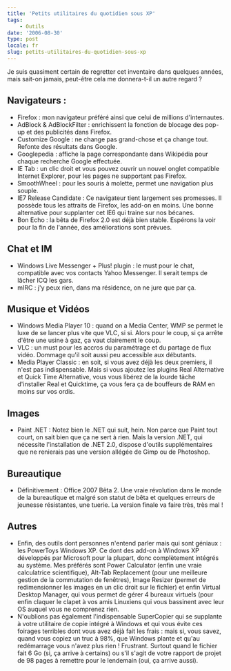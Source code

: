 ```yaml
---
title: 'Petits utilitaires du quotidien sous XP'
tags:
    - Outils
date: '2006-08-30'
type: post
locale: fr
slug: petits-utilitaires-du-quotidien-sous-xp
---
```


Je suis quasiment certain de regretter cet inventaire dans quelques années, mais sait-on jamais, peut-être cela me donnera-t-il un autre regard ?

## Navigateurs :

* Firefox : mon navigateur préféré ainsi que celui de millions d'internautes.
* AdBlock &amp; AdBlockFilter : enrichissent la fonction de blocage des pop-up et des publicités dans Firefox.
* Customize Google : ne change pas grand-chose et ça change tout. Refonte des résultats dans Google.
* Googlepedia : affiche la page correspondante dans Wikipédia pour chaque recherche Google effectuée.
* IE Tab : un clic droit et vous pouvez ouvrir un nouvel onglet compatible Internet Explorer, pour les pages ne supportant pas Firefox.
* SmoothWheel : pour les souris à molette, permet une navigation plus souple.
* IE7 Release Candidate : Ce navigateur tient largement ses promesses. Il possède tous les attraits de Firefox, les add-on en moins. Une bonne alternative pour supplanter cet IE6 qui traine sur nos bécanes.
* Bon Echo : la bêta de Firefox 2.0 est déjà bien stable. Espérons la voir pour la fin de l'année, des améliorations sont prévues.

## Chat et IM

* Windows Live Messenger + Plus! plugin : le must pour le chat, compatible avec vos contacts Yahoo Messenger. Il serait temps de lâcher ICQ les gars.
* mIRC : j'y peux rien, dans ma résidence, on ne jure que par ça.

## Musique et Vidéos

* Windows Media Player 10 : quand on a Media Center, WMP se permet le luxe de se lancer plus vite que VLC, si si. Alors pour le coup, si ça arrête d'être une usine à gaz, ça vaut clairement le coup.
* VLC : un must pour les accros du paramétrage et du partage de flux vidéo. Dommage qu'il soit aussi peu accessible aux débutants.
* Media Player Classic : en soit, si vous avez déjà les deux premiers, il n'est pas indispensable. Mais si vous ajoutez les plugins Real Alternative et Quick Time Alternative, vous vous libérez de la lourde tâche d'installer Real et Quicktime, ça vous fera ça de bouffeurs de RAM en moins sur vos ordis.

## Images

* Paint .NET : Notez bien le .NET qui suit, hein. Non parce que Paint tout court, on sait bien que ça ne sert à rien. Mais la version .NET, qui nécessite l'installation de .NET 2.0, dispose d'outils supplémentaires que ne renierais pas une version allégée de Gimp ou de Photoshop.

## Bureautique

* Définitivement : Office 2007 Bêta 2\. Une vraie révolution dans le monde de la bureautique et malgré son statut de bêta et quelques erreurs de jeunesse résistantes, une tuerie. La version finale va faire très, très mal !

## Autres

* Enfin, des outils dont personnes n'entend parler mais qui sont géniaux : les PowerToys Windows XP. Ce dont des add-on à Windows XP développés par Microsoft pour la plupart, donc complètement intégrés au système. Mes préférés sont Power Calculator (enfin une vraie calculatrice scientifique), Alt-Tab Replacement (pour une meilleure gestion de la commutation de fenêtres), Image Resizer (permet de redimensionner les images en un clic droit sur le fichier) et enfin Virtual Desktop Manager, qui vous permet de gérer 4 bureaux virtuels (pour enfin claquer le clapet à vos amis Linuxiens qui vous bassinent avec leur OS auquel vous ne comprenez rien.
* N'oublions pas également l'indispensable SuperCopier qui se supplante à votre utilitaire de copie intégré à Windows et qui vous évite ces foirages terribles dont vous avez déjà fait les frais : mais si, vous savez, quand vous copiez un truc à 98%, que Windows plante et qu'au redémarrage vous n'avez plus rien ! Frustrant. Surtout quand le fichier fait 6 Go (si, ça arrive à certains) ou s'il s'agit de votre rapport de projet de 98 pages à remettre pour le lendemain (oui, ça arrive aussi).
